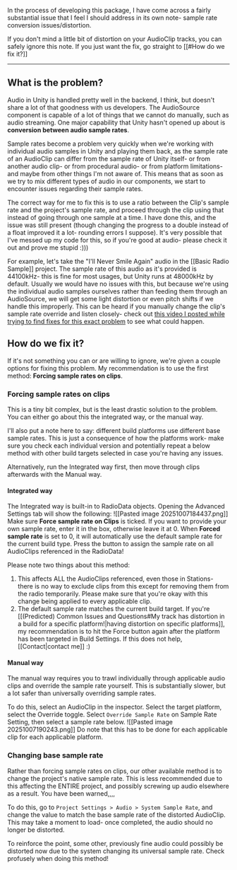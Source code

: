 In the process of developing this package, I have come across a fairly substantial issue that I feel I should address in its own note- sample rate conversion issues/distortion.

If you don't mind a little bit of distortion on your AudioClip tracks, you can safely ignore this note. If you just want the fix, go straight to [[#How do we fix it?]]

---
## What is the problem?
Audio in Unity is handled pretty well in the backend, I think, but doesn't share a lot of that goodness with us developers. The AudioSource component is capable of a lot of things that we cannot do manually, such as audio streaming. One major capability that Unity hasn't opened up about is **conversion between audio sample rates**.

Sample rates become a problem very quickly when we're working with individual audio samples in Unity and playing them back, as the sample rate of an AudioClip can differ from the sample rate of Unity itself- or from another audio clip- or from procedural audio- or from platform limitations- and maybe from other things I'm not aware of. This means that as soon as we try to mix different types of audio in our components, we start to encounter issues regarding their sample rates. 

The correct way for me to fix this is to use a ratio between the Clip's sample rate and the project's sample rate, and proceed through the clip using that instead of going through one sample at a time. I have done this, and the issue was still present (though changing the progress to a double instead of a float improved it a lot- rounding errors I suppose). It's very possible that I've messed up my code for this, so if you're good at audio- please check it out and prove me stupid :)))

For example, let's take the "I'll Never Smile Again" audio in the [[Basic Radio Sample]] project. The sample rate of this audio as it's provided is 44100kHz- this is fine for most usages, but Unity runs at 48000kHz by default. Usually we would have no issues with this, but because we're using the individual audio samples ourselves rather than feeding them through an AudioSource, we will get some light distortion or even pitch shifts if we handle this improperly. This can be heard if you manually change the clip's sample rate override and listen closely- check out [this video I posted while trying to find fixes for this exact problem](https://youtu.be/UC8RpxZMkz4) to see what could happen.

## How do we fix it?
If it's not something you can or are willing to ignore, we're given a couple options for fixing this problem. My recommendation is to use the first method: **Forcing sample rates on clips**.

### Forcing sample rates on clips
This is a tiny bit complex, but is the least drastic solution to the problem. You can either go about this the integrated way, or the manual way.

I'll also put a note here to say: different build platforms use different base sample rates. This is just a consequence of how the platforms work- make sure you check each individual version and potentially repeat a below method with other build targets selected in case you're having any issues.

Alternatively, run the Integrated way first, then move through clips afterwards with the Manual way.
#### Integrated way
The Integrated way is built-in to RadioData objects. Opening the Advanced Settings tab will show the following:
![[Pasted image 20251007184437.png]]
Make sure **Force sample rate on Clips** is ticked. If you want to provide your own sample rate, enter it in the box, otherwise leave it at 0. 
When **Forced sample rate** is set to 0, it will automatically use the default sample rate for the current build type. 
Press the button to assign the sample rate on all AudioClips referenced in the RadioData!

Please note two things about this method:
1. This affects ALL the AudioClips referenced, even those in Stations- there is no way to exclude clips from this except for removing them from the radio temporarily. Please make sure that you're okay with this change being applied to every applicable clip.
2. The default sample rate matches the current build target. If you're [[(Predicted) Common Issues and Questions#My track has distortion in a build for a specific platform!|having distortion on specific platforms]], my recommendation is to hit the Force button again after the platform has been targeted in Build Settings. If this does not help, [[Contact|contact me]] :)

#### Manual way
The manual way requires you to trawl individually through applicable audio clips and override the sample rate yourself. This is substantially slower, but a lot safer than universally overriding sample rates.

To do this, select an AudioClip in the inspector. Select the target platform, select the Override toggle. Select `Override Sample Rate` on Sample Rate Setting, then select a sample rate below. 
![[Pasted image 20251007190243.png]]
Do note that this has to be done for each applicable clip for each applicable platform.

### Changing base sample rate
Rather than forcing sample rates on clips, our other available method is to change the project's native sample rate. This is less recommended due to this affecting the ENTIRE project, and possibly screwing up audio elsewhere as a result. You have been warned,,,,

To do this, go to `Project Settings > Audio > System Sample Rate`, and change the value to match the base sample rate of the distorted AudioClip. This may take a moment to load- once completed, the audio should no longer be distorted.

To reinforce the point, some other, previously fine audio could possibly be distorted now due to the system changing its universal sample rate. Check profusely when doing this method!